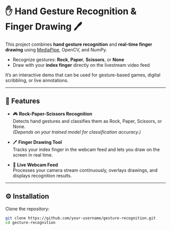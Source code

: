 # ✋ Hand Gesture Recognition & Finger Drawing 🖊️

This project combines **hand gesture recognition** and **real-time finger drawing** using [MediaPipe](https://mediapipe.dev/), OpenCV, and NumPy.  

- Recognize gestures: **Rock**, **Paper**, **Scissors**, or **None**  
- Draw with your **index finger** directly on the livestream video feed  

It’s an interactive demo that can be used for gesture-based games, digital scribbling, or live annotations.  

---

## 📌 Features

- 🎮 **Rock-Paper-Scissors Recognition**  
  Detects hand gestures and classifies them as Rock, Paper, Scissors, or None.  
  *(Depends on your trained model for classification accuracy.)*  

- 🖊️ **Finger Drawing Tool**  
  Tracks your index finger in the webcam feed and lets you draw on the screen in real time.  

- 🎥 **Live Webcam Feed**  
  Processes your camera stream continuously, overlays drawings, and displays recognition results.  

---

## ⚙️ Installation

Clone the repository:

```bash
git clone https://github.com/your-username/gesture-recognition.git
cd gesture-recognition
